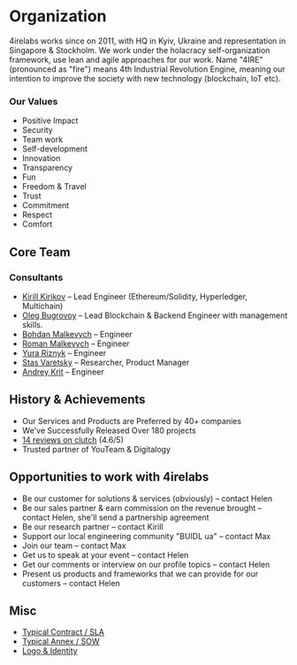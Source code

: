 # Organization

4irelabs works since on 2011, with HQ in Kyiv, Ukraine and representation in Singapore & Stockholm. We work under the holacracy self-organization framework, use lean and agile approaches for our work. Name "4IRE" \(pronounced as "fire"\) means 4th Industrial Revolution Engine, meaning our intention to improve the society with new technology \(blockchain, IoT etc\).

### Our Values

* Positive Impact
* Security
* Team work
* Self-development
* Innovation
* Transparency
* Fun
* Freedom & Travel
* Trust
* Commitment
* Respect
* Comfort

## Core Team

### Consultants

* [​Kirill Kirikov​](kirill-kirikov.md) – Lead Engineer \(Ethereum/Solidity, Hyperledger, Multichain\)
* ​[Oleg​ Bugrovoy](oleg-bugrovoy.md) – Lead Blockchain & Backend Engineer with management skills.
* ​[Bohdan​ Malkevych](bohdan-malkevych.md) – Engineer
* [Roman Malkevych](roman-malkevych.md) – Engineer
* [Yura Riznyk](yura-riznyk.md) – Engineer
* [Stas Varetsky](stas-varetsky.md) – Researcher, Product Manager
* [Andrey Krit](andrey-krit.md) – Engineer

## History & Achievements

* Our Services and Products are Preferred by 40+ companies
* We've Successfully Released Over 180 projects
* [14 reviews on clutch](https://clutch.co/profile/4ire-labs) \(4.6/5\)
* Trusted partner of YouTeam & Digitalogy

## Opportunities to work with 4irelabs

* Be our customer for solutions & services \(obviously\) – contact Helen
* Be our sales partner & earn commission on the revenue brought  – contact Helen, she'll send a partnership agreement
* Be our research partner – contact Kirill
* Support our local engineering community "BUIDL ua" – contact Max
* Join our team – contact Max
* Get us to speak at your event – contact Helen
* Get our comments or interview on our profile topics – contact Helen
* Present us products and frameworks that we can provide for our customers – contact Helen

## Misc

* [Typical Contract / SLA](https://docs.google.com/document/d/1M8x0KbDXAgxnHYF6xKkRFF4SwDP28rrRdzV6mdImxrM/edit?usp=drive_web&ouid=106088990650229192528)
* [Typical Annex / SOW](https://docs.google.com/document/d/1bJ9zJi8Gs01I7KGkZtWReZllalLEMnwZwD6OUW4jpo4/edit)
* [Logo & Identity](https://www.figma.com/file/TBaNlFwSZ3i9mB7UdN1wCD44/4IRE-Style-Guide?node-id=315%3A2)

